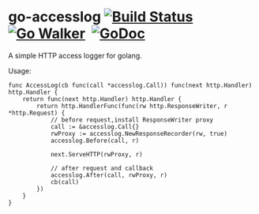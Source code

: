 # go-accesslog [![Build Status](https://travis-ci.org/timestee/go-accesslog.svg?branch=master)](https://travis-ci.org/timestee/go-accesslog) [![Go Walker](https://gowalker.org/api/v1/badge)](https://gowalker.org/github.com/timestee/go-accesslog)  [![GoDoc](https://godoc.org/github.com/timestee/go-accesslog?status.svg)](https://godoc.org/github.com/timestee/go-accesslog)

A simple HTTP access logger for golang.

Usage:

```golang
func AccessLog(cb func(call *accesslog.Call)) func(next http.Handler) http.Handler {
	return func(next http.Handler) http.Handler {
		return http.HandlerFunc(func(rw http.ResponseWriter, r *http.Request) {
			// before request,install ResponseWriter proxy
			call := &accesslog.Call{}
			rwProxy := accesslog.NewResponseRecorder(rw, true)
			accesslog.Before(call, r)

			next.ServeHTTP(rwProxy, r)

			// after request and callback
			accesslog.After(call, rwProxy, r)
			cb(call)
		})
	}
}
```
